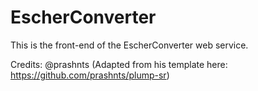 # EscherConverter

This is the front-end of the EscherConverter web service.

Credits: @prashnts (Adapted from his template here: https://github.com/prashnts/plump-sr)
